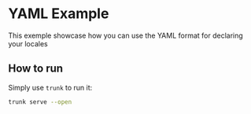 # YAML Example

This exemple showcase how you can use the YAML format for declaring your locales

## How to run

Simply use `trunk` to run it:

```bash
trunk serve --open
```
